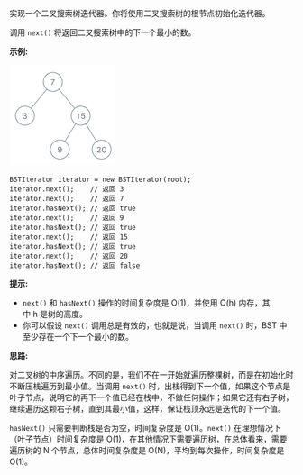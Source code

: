 实现一个二叉搜索树迭代器。你将使用二叉搜索树的根节点初始化迭代器。

调用 `next()` 将返回二叉搜索树中的下一个最小的数。

**示例:**

![](https://github.com/Tarocch1/leetcode/blob/master/problems/0151%20-%200200/173.%20%E4%BA%8C%E5%8F%89%E6%90%9C%E7%B4%A2%E6%A0%91%E8%BF%AD%E4%BB%A3%E5%99%A8/assets/bst-tree.png)

```
BSTIterator iterator = new BSTIterator(root);
iterator.next();    // 返回 3
iterator.next();    // 返回 7
iterator.hasNext(); // 返回 true
iterator.next();    // 返回 9
iterator.hasNext(); // 返回 true
iterator.next();    // 返回 15
iterator.hasNext(); // 返回 true
iterator.next();    // 返回 20
iterator.hasNext(); // 返回 false
```

**提示:**

- `next()` 和 `hasNext()` 操作的时间复杂度是 O(1)，并使用 O(h) 内存，其中 h 是树的高度。
- 你可以假设 `next()` 调用总是有效的，也就是说，当调用 `next()` 时，BST 中至少存在一个下一个最小的数。

**思路:**

对二叉树的中序遍历。不同的是，我们不在一开始就遍历整棵树，而是在初始化时不断压栈遍历到最小值。当调用 `next()` 时，出栈得到下一个值，如果这个节点是叶子节点，说明它的再下一个值已经在栈中，不做任何操作；如果它还有右子树，继续遍历这颗右子树，直到其最小值，这样，保证栈顶永远是迭代的下一个值。

`hasNext()` 只需要判断栈是否为空，时间复杂度是 O(1)。`next()` 在理想情况下（叶子节点）时间复杂度是 O(1)，在其他情况下需要遍历树，在总体看来，需要遍历树的 N 个节点，总体时间复杂度是 O(N)，平均到每次操作，时间复杂度是 O(1)。
